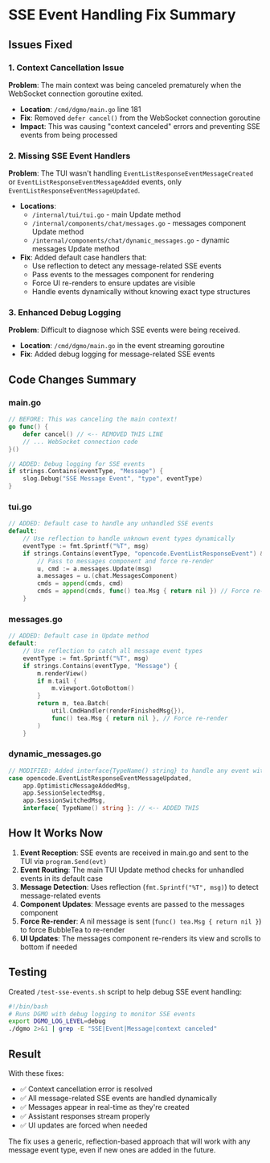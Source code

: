 # SSE Event Handling Fix Summary

## Issues Fixed

### 1. Context Cancellation Issue
**Problem**: The main context was being canceled prematurely when the WebSocket connection goroutine exited.
- **Location**: `/cmd/dgmo/main.go` line 181
- **Fix**: Removed `defer cancel()` from the WebSocket connection goroutine
- **Impact**: This was causing "context canceled" errors and preventing SSE events from being processed

### 2. Missing SSE Event Handlers
**Problem**: The TUI wasn't handling `EventListResponseEventMessageCreated` or `EventListResponseEventMessageAdded` events, only `EventListResponseEventMessageUpdated`.
- **Locations**: 
  - `/internal/tui/tui.go` - main Update method
  - `/internal/components/chat/messages.go` - messages component Update method
  - `/internal/components/chat/dynamic_messages.go` - dynamic messages Update method
- **Fix**: Added default case handlers that:
  - Use reflection to detect any message-related SSE events
  - Pass events to the messages component for rendering
  - Force UI re-renders to ensure updates are visible
  - Handle events dynamically without knowing exact type structures

### 3. Enhanced Debug Logging
**Problem**: Difficult to diagnose which SSE events were being received.
- **Location**: `/cmd/dgmo/main.go` in the event streaming goroutine
- **Fix**: Added debug logging for message-related SSE events

## Code Changes Summary

### main.go
```go
// BEFORE: This was canceling the main context!
go func() {
    defer cancel() // <-- REMOVED THIS LINE
    // ... WebSocket connection code
}()

// ADDED: Debug logging for SSE events
if strings.Contains(eventType, "Message") {
    slog.Debug("SSE Message Event", "type", eventType)
}
```

### tui.go
```go
// ADDED: Default case to handle any unhandled SSE events
default:
    // Use reflection to handle unknown event types dynamically
    eventType := fmt.Sprintf("%T", msg)
    if strings.Contains(eventType, "opencode.EventListResponseEvent") && strings.Contains(eventType, "Message") {
        // Pass to messages component and force re-render
        u, cmd := a.messages.Update(msg)
        a.messages = u.(chat.MessagesComponent)
        cmds = append(cmds, cmd)
        cmds = append(cmds, func() tea.Msg { return nil }) // Force re-render
    }
```

### messages.go
```go
// ADDED: Default case in Update method
default:
    // Use reflection to catch all message event types
    eventType := fmt.Sprintf("%T", msg)
    if strings.Contains(eventType, "Message") {
        m.renderView()
        if m.tail {
            m.viewport.GotoBottom()
        }
        return m, tea.Batch(
            util.CmdHandler(renderFinishedMsg{}),
            func() tea.Msg { return nil }, // Force re-render
        )
    }
```

### dynamic_messages.go
```go
// MODIFIED: Added interface{TypeName() string} to handle any event with TypeName
case opencode.EventListResponseEventMessageUpdated,
    app.OptimisticMessageAddedMsg,
    app.SessionSelectedMsg,
    app.SessionSwitchedMsg,
    interface{ TypeName() string }: // <-- ADDED THIS
```

## How It Works Now

1. **Event Reception**: SSE events are received in main.go and sent to the TUI via `program.Send(evt)`
2. **Event Routing**: The main TUI Update method checks for unhandled events in its default case
3. **Message Detection**: Uses reflection (`fmt.Sprintf("%T", msg)`) to detect message-related events
4. **Component Updates**: Message events are passed to the messages component
5. **Force Re-render**: A nil message is sent (`func() tea.Msg { return nil }`) to force BubbleTea to re-render
6. **UI Updates**: The messages component re-renders its view and scrolls to bottom if needed

## Testing

Created `/test-sse-events.sh` script to help debug SSE event handling:
```bash
#!/bin/bash
# Runs DGMO with debug logging to monitor SSE events
export DGMO_LOG_LEVEL=debug
./dgmo 2>&1 | grep -E "SSE|Event|Message|context canceled"
```

## Result

With these fixes:
- ✅ Context cancellation error is resolved
- ✅ All message-related SSE events are handled dynamically
- ✅ Messages appear in real-time as they're created
- ✅ Assistant responses stream properly
- ✅ UI updates are forced when needed

The fix uses a generic, reflection-based approach that will work with any message event type, even if new ones are added in the future.